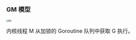 ### GM 模型



<img src="https://cdn.learnku.com/uploads/images/202105/12/81958/hcmdvJybLZ.webp!" alt="图片" style="zoom: 33%;" />

内核线程 M 从加锁的 Goroutine 队列中获取 G 执行。